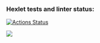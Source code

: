 ### Hexlet tests and linter status:
[![Actions Status](https://github.com/VictoriaBoyarkina/frontend-project-44/workflows/hexlet-check/badge.svg)](https://github.com/VictoriaBoyarkina/frontend-project-44/actions)

<a href="https://codeclimate.com/github/VictoriaBoyarkina/frontend-project-44/maintainability"><img src="https://api.codeclimate.com/v1/badges/b08117e8f80826afbb89/maintainability" /></a>
